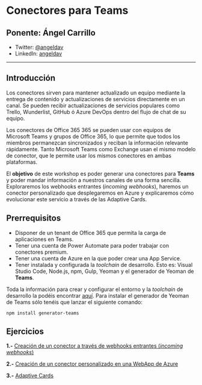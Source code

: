 # Conectores para Teams

## Ponente: **Ángel Carrillo**
* Twitter: [@angeIdav](https://twitter.com/angeIdav)
* LinkedIn: [angeldav](https://www.linkedin.com/in/angeldav/)

---

## Introducción

Los conectores sirven para mantener actualizado un equipo mediante la entrega de contenido y actualizaciones de servicios directamente en un canal. Se pueden recibir actualizaciones de servicios populares como Trello, Wunderlist, GitHub ó Azure DevOps dentro del flujo de chat de su equipo.

Los conectores de Office 365 365 se pueden usar con equipos de Microsoft Teams y grupos de Office 365, lo que permite que todos los miembros permanezcan sincronizados y reciban la información relevante rápidamente. Tanto Microsoft Teams como Exchange usan el mismo modelo de conector, que le permite usar los mismos conectores en ambas plataformas.

El **objetivo** de este workshop es poder generar una conectores para **Teams** y poder mandar información a nuestros canales de una forma sencilla. Exploraremos los webhooks entrantes (_incoming webhooks_), haremos un conector personalizado que desplegaremos en Azure y explicaremos cómo evolucionar este servicio a través de las Adaptive Cards.

## Prerrequisitos

* Disponer de un tenant de Office 365 que permita la carga de aplicaciones en Teams.
* Tener una cuenta de Power Automate para poder trabajar con conectores premium.
* Tener una cuenta de Azure en la que poder crear una App Service.
* Tener instalada y configurada la _toolchain_ de desarrollo. Esto es: Visual Studio Code, Node.js, npm, Gulp, Yeoman y el generador de Yeoman de **Teams**.

Toda la información para crear y configurar el entorno y la _toolchain_ de desarrollo la podéis encontrar [aquí](https://github.com/SharePoint/sp-dev-training-spfx-getting-started). Para instalar el generador de Yeoman de Teams sólo tenéis que lanzar el siguiente comando: 

```shell
npm install generator-teams
```

## Ejercicios

**1.-** [Creación de un conector a través de webhooks entrantes (_incoming webhooks_)](./incoming-webhooks/readme.md)

**2.-** [Creación de un conector personalizado en una WebApp de Azure](./webapp-connector-webhooks/readme.md)

**3.-** [Adaptive Cards](./adaptive-cards/readme.md)